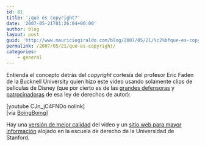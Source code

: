 ```yaml
---
id: 81
title: '¿qué es copyright?'
date: '2007-05-21T01:26:04+00:00'
author: blog
layout: post
guid: 'http://www.mauriciogiraldo.com/blog/2007/05/21/%c2%bfque-es-copyright/'
permalink: /2007/05/21/que-es-copyright/
categories:
    - general
---
```


Entienda el concepto detrás del *copyright* cortesía del profesor Eric Faden de la Bucknell University quien hizo este video usando solamente clips de películas de Disney (que por cierto es de las [grandes defensoras](http://www.google.com/search?q=disney+copyright+lobby) y [patrocinadoras](http://news.com.com/Backers+of+stronger+copyright+laws+form+lobby+group/2100-1028_3-6184604.html?tag=nefd.top "Backers of stronger copyright laws form lobby group") de esa ley de derechos de autor):

\[youtube CJn\_jC4FNDo nolink\]  
\[ví­a [BoingBoing](http://www.boingboing.net)\]

Hay una [versión de mejor calidad](http://cyberlaw.stanford.edu.nyud.net:8080/biguploads/Fair(y)_Use_Tale_Stanford_Cut.mp4) del video y un [sitio web para mayor información](http://cyberlaw.stanford.edu/documentary-film-program/film/a-fair-y-use-tale "A Fair(y) Use Tale") alojado en la escuela de derecho de la Universidad de Stanford.